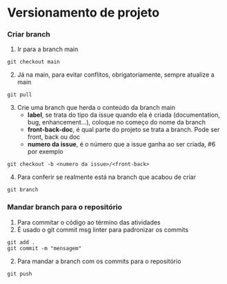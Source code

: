 # Versionamento de projeto


### Criar branch
  1. Ir para a branch main
  ```
  git checkout main
  ```
  2. Já na main, para evitar conflitos, obrigatoriamente, sempre atualize a main
  ```
  git pull
  ```
  3.  Crie uma branch que herda o conteúdo da branch main
      * **label**, se trata do tipo da issue quando ela é criada (documentation, bug, enhancement...), coloque no começo do nome da branch
      * **front-back-doc**, é qual parte do projeto se trata a branch. Pode ser front, back ou doc
      * **numero da issue**, é o número que a issue ganha ao ser criada, #6 por exemplo
  ```
  git checkout -b <numero da issue>/<front-back>
  ```
  4.  Para conferir se realmente está na branch que acabou de criar
  ```
  git branch
  ```
### Mandar branch para o repositório
  1.  Para commitar o código ao término das atividades
  2.  É usado o git commit msg linter para padronizar os commits
  ```
  git add .
  git commit -m "mensagem"
  ```
  2. Para mandar a branch com os commits para o repositório
  ```
  git push
  ```
